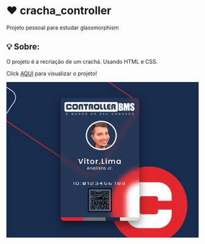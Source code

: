 # ❤ cracha_controller

Projeto pessoal para estudar glassmorphism

## 💡 Sobre:

O projeto é a recriação de um crachá. Usando HTML e CSS.

Click [AQUI](https://vitorportela.github.io/cracha_controller/) para visualizar o projeto!

[![projeto_img](https://github.com/vitorportela/cracha_controller/blob/main/img/cracha.png?raw=true)](https://vitorportela.github.io/cracha_controller/)




